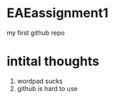 # EAEassignment1
my first github repo


# intital thoughts
1. wordpad sucks
2. github is hard to use